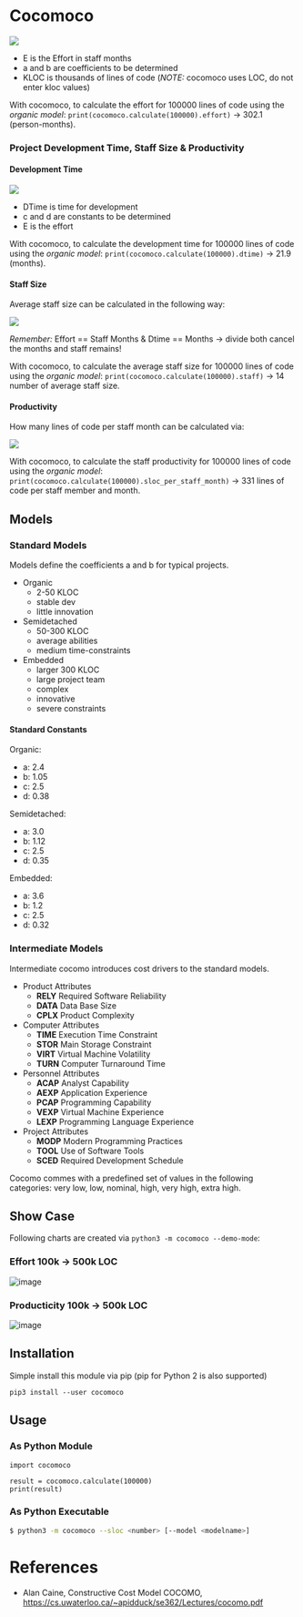 # Cocomoco


<img src="https://render.githubusercontent.com/render/math?math=E = a ( KLOC )^{b}">

- E is the Effort in staff months
- a and b are coefficients to be determined
- KLOC is thousands of lines of code (*NOTE:* cocomoco uses LOC, do not enter kloc values)

With cocomoco, to calculate the effort for 100000 lines of code using the
*organic model*: `print(cocomoco.calculate(100000).effort)` -> 302.1 (person-months).

### Project Development Time, Staff Size & Productivity

#### Development Time

<img src="https://render.githubusercontent.com/render/math?math=DTime = c ( E )^{d}">

- DTime is time for development
- c and d are constants to be determined
- E is the effort

With cocomoco, to calculate the development time for 100000 lines of code using the
	*organic model*: `print(cocomoco.calculate(100000).dtime)` -> 21.9 (months).

#### Staff Size

Average staff size can be calculated in the following way:

<img src="https://render.githubusercontent.com/render/math?math=Staff Size = \dfrac{Effort}{Development Time}">

*Remember:* Effort == Staff Months & Dtime == Months -> divide both cancel the months and staff remains!

With cocomoco, to calculate the average staff size for 100000 lines of code using the
*organic model*: `print(cocomoco.calculate(100000).staff)` -> 14 number of average staff size.

#### Productivity

How many lines of code per staff month can be calculated via:

<img src="https://render.githubusercontent.com/render/math?math=Productivity = \dfrac{Lines Of Code}{Effort}">

With cocomoco, to calculate the staff productivity for 100000 lines of code
using the *organic model*: `print(cocomoco.calculate(100000).sloc_per_staff_month)` -> 331 lines of code
per staff member and month.


## Models

### Standard Models

Models define the coefficients a and b for typical projects.

- Organic
  - 2-50 KLOC
  - stable dev
  - little innovation
- Semidetached
  - 50-300 KLOC
  - average abilities
  - medium time-constraints
- Embedded
  - larger 300 KLOC
  - large project team
  - complex
  - innovative
  - severe constraints

#### Standard Constants

Organic:
- a: 2.4
- b: 1.05
- c: 2.5
- d: 0.38

Semidetached:
- a: 3.0
- b: 1.12
- c: 2.5
- d: 0.35

Embedded:
- a: 3.6
- b: 1.2
- c: 2.5
- d: 0.32

### Intermediate Models

Intermediate cocomo introduces cost drivers to the standard models.

- Product Attributes
  - **RELY** Required Software Reliability
  - **DATA** Data Base Size
  - **CPLX** Product Complexity
- Computer Attributes
  - **TIME** Execution Time Constraint
  - **STOR** Main Storage Constraint
  - **VIRT** Virtual Machine Volatility
  - **TURN** Computer Turnaround Time
- Personnel Attributes
  - **ACAP** Analyst Capability
  - **AEXP** Application Experience
  - **PCAP** Programming Capability
  - **VEXP** Virtual Machine Experience
  - **LEXP** Programming Language Experience
- Project Attributes
  - **MODP** Modern Programming Practices
  - **TOOL** Use of Software Tools
  - **SCED** Required Development Schedule

Cocomo commes with a predefined set of values in the following categories: very
low, low, nominal, high, very high, extra high. 

## Show Case

Following charts are created via `python3 -m cocomoco --demo-mode`:

### Effort 100k -> 500k LOC

![image](doc/cocomo-standard-models.png)

### Producticity 100k -> 500k LOC

![image](doc/cocomo-productivity-standard-models.png)


## Installation

Simple install this module via pip (pip for Python 2 is also supported)

```
pip3 install --user cocomoco
```

## Usage

### As Python Module

```
import cocomoco

result = cocomoco.calculate(100000)
print(result)
```

### As Python Executable

```sh
$ python3 -m cocomoco --sloc <number> [--model <modelname>]
```

# References

- Alan Caine, Constructive Cost Model COCOMO, https://cs.uwaterloo.ca/~apidduck/se362/Lectures/cocomo.pdf
